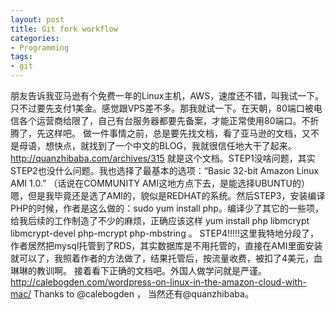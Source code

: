 ```yaml
---
layout: post
title: Git fork workflow
categories:
- Programming
tags:
- git
---
```


朋友告诉我亚马逊有个免费一年的Linux主机，AWS，速度还不错，叫我试一下。只不过要先支付1美金。感觉跟VPS差不多。那我就试一下。在天朝，80端口被电信各个运营商给限了，自己有台服务器都要先备案，才能正常使用80端口。不折腾了，先这样吧。 做一件事情之前，总是要先找文档，看了亚马逊的文档，又不是母语，想快点，就找到了一个中文的BLOG，我就很信任地大干了起来。http://quanzhibaba.com/archives/315 就是这个文档。STEP1没啥问题，其实STEP2也没什么问题。我也选择了最基本的选项：“Basic 32-bit Amazon Linux AMI 1.0.” （话说在COMMUNITY AMI这地方点下去，是能选择UBUNTU的）嗯，但是我毕竟还是选了AMI的，貌似是REDHAT的系统。然后STEP3，安装编译PHP的时候，作者是这么做的：sudo yum install php。编译少了其它的一些项，给我后续的工作制造了不少的麻烦，正确应该这样 yum install php libmcrypt libmcrypt-devel php-mcrypt php-mbstring 。 STEP4!!!!!这里我特地分段了，作者居然把mysql托管到了RDS，其实数据库是不用托管的，直接在AMI里面安装就可以了，我照着作者的方法做了，结果托管后，按流量收费，被扣了4美元，血琳琳的教训啊。 接着看下正确的文档吧。外国人做学问就是严谨。http://calebogden.com/wordpress-on-linux-in-the-amazon-cloud-with-mac/ Thanks to @calebogden ， 当然还有@quanzhibaba。
